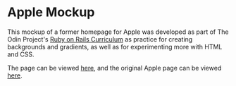 # Apple Mockup
This mockup of a former homepage for Apple was developed as part of The Odin Project's [Ruby on Rails Curriculum](http://www.theodinproject.com) as practice for creating backgrounds and gradients, as well as for experimenting more with HTML and CSS.

The page can be viewed [here](https://naomiflagg.github.io/apple-mockup/), and the original Apple page can be viewed [here](https://web.archive.org/web/20140301004610/http://www.apple.com/).